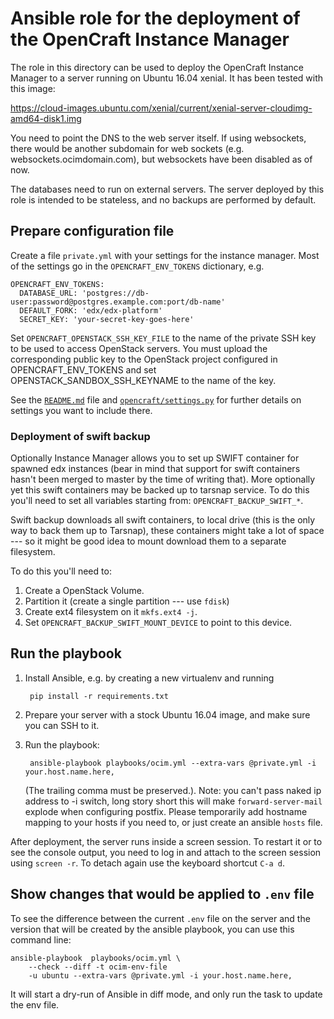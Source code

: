Ansible role for the deployment of the OpenCraft Instance Manager
=================================================================

The role in this directory can be used to deploy the OpenCraft Instance Manager to a server
running on Ubuntu 16.04 xenial.  It has been tested with this image:

https://cloud-images.ubuntu.com/xenial/current/xenial-server-cloudimg-amd64-disk1.img

You need to point the DNS to the web server itself.  If using websockets, there would be another subdomain
for web sockets (e.g. websockets.ocimdomain.com), but websockets have been disabled as of now.

The databases need to run on external servers.  The server deployed by this role is intended to
be stateless, and no backups are performed by default.

Prepare configuration file
--------------------------

Create a file `private.yml` with your settings for the instance manager.  Most of the settings go in the
`OPENCRAFT_ENV_TOKENS` dictionary, e.g.

    OPENCRAFT_ENV_TOKENS:
      DATABASE_URL: 'postgres://db-user:password@postgres.example.com:port/db-name'
      DEFAULT_FORK: 'edx/edx-platform'
      SECRET_KEY: 'your-secret-key-goes-here'

Set `OPENCRAFT_OPENSTACK_SSH_KEY_FILE` to the name of the private SSH key to be used to access
OpenStack servers.  You must upload the corresponding public key to the OpenStack project
configured in OPENCRAFT_ENV_TOKENS and set OPENSTACK_SANDBOX_SSH_KEYNAME to the name of the key.

See the [`README.md`][1] file and [`opencraft/settings.py`][2] for further details on settings you
want to include there.

[1]: https://gitlab.com/opencraft/dev/console/blob/master/README.md
[2]: https://gitlab.com/opencraft/dev/console/blob/master/opencraft/settings.py

### Deployment of swift backup

Optionally Instance Manager allows you to set up SWIFT container for spawned edx instances (bear in mind that
support for swift containers hasn't been merged to master by the time of writing that). More optionally yet
this swift containers may be backed up to tarsnap service.  To do this you'll need to set all variables starting
from: `OPENCRAFT_BACKUP_SWIFT_*`.

Swift backup downloads all swift containers, to local drive (this is the only way to back them up to Tarsnap), these
containers might take a lot of space --- so it might be good idea to mount download them to a separate filesystem.

To do this you'll need to:

1. Create a OpenStack Volume.
2. Partition it (create a single partition --- use `fdisk`)
3. Create ext4 filesystem on it `mkfs.ext4 -j`.
4. Set `OPENCRAFT_BACKUP_SWIFT_MOUNT_DEVICE` to point to this device.

Run the playbook
----------------

1. Install Ansible, e.g. by creating a new virtualenv and running

        pip install -r requirements.txt

2. Prepare your server with a stock Ubuntu 16.04 image, and make sure you can SSH to it.

3. Run the playbook:

        ansible-playbook playbooks/ocim.yml --extra-vars @private.yml -i your.host.name.here,

   (The trailing comma must be preserved.). Note: you can't pass naked ip address to -i switch, long
   story short this will make `forward-server-mail` explode when configuring postfix. Please temporarily
   add hostname mapping to your hosts if you need to, or just create an ansible ``hosts`` file.

After deployment, the server runs inside a screen session.  To restart it or to see the console
output, you need to log in and attach to the screen session using `screen -r`.  To detach again use
the keyboard shortcut `C-a d`.

Show changes that would be applied to `.env` file
-------------------------------------------------

To see the difference between the current `.env` file on the server and the
version that will be created by the ansible playbook, you can use this command
line:

    ansible-playbook  playbooks/ocim.yml \
        --check --diff -t ocim-env-file
        -u ubuntu --extra-vars @private.yml -i your.host.name.here,

It will start a dry-run of Ansible in diff mode, and only run the task to update
the env file.
